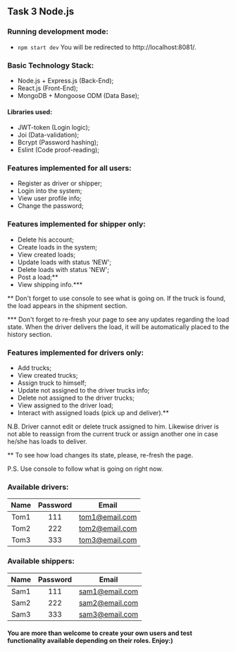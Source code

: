 ## Task 3 Node.js

### Running development mode:
- `npm start dev`
You will be redirected to http://localhost:8081/. 

### Basic Technology Stack:
- Node.js + Express.js (Back-End);
- React.js (Front-End);
- MongoDB + Mongoose ODM (Data Base);

#### Libraries used:
- JWT-token (Login logic);
- Joi (Data-validation);
- Bcrypt (Password hashing);
- Eslint (Code proof-reading);

### Features implemented for all users:
- Register as driver or shipper;
- Login into the system;
- View user profile info;
- Change the password;

### Features implemented for shipper only:
- Delete his account;
- Create loads in the system;
- View created loads;
- Update loads with status ‘NEW';
- Delete loads with status 'NEW';
- Post a load;**
- View shipping info.***

** Don't forget to use console to see what is going on. If the truck is found,
the load appears in the shipment section. 

*** Don't forget to re-fresh your page to see any updates regarding the load state.
When the driver delivers the load, it will be automatically placed to the history 
section.

### Features implemented for drivers only:
- Add trucks;
- View created trucks;
- Assign truck to himself;
- Update not assigned to the driver trucks info;
- Delete not assigned to the driver trucks;
- View assigned to the driver load;
- Interact with assigned loads (pick up and deliver).** 

N.B. Driver cannot edit or delete truck assigned to him. 
Likewise driver is not able to reassign from the current truck or assign
another one in case he/she has loads to deliver.  

** To see how load changes its state, please, re-fresh the page.

P.S. Use console to follow what is going on right now.

### Available drivers:

| Name      | Password   | Email             |
|  :---:    | :---:      |  :---:            |
| Tom1      | 111        | tom1@email.com    |
| Tom2      | 222        | tom2@email.com    |
| Tom3      | 333        | tom3@email.com    |

### Available shippers:

| Name      | Password   | Email             |
|  :---:    | :---:      |  :---:            |
| Sam1      | 111        | sam1@email.com    |
| Sam2      | 222        | sam2@email.com    |
| Sam3      | 333        | sam3@email.com    |

#### You are more than welcome to create your own users and test functionality available depending on their roles. Enjoy:)
